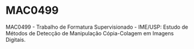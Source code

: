 # MAC0499
MAC0499 - Trabalho de Formatura Supervisionado - IME/USP: Estudo de Métodos de Detecção de Manipulação Cópia-Colagem em Imagens Digitais.
